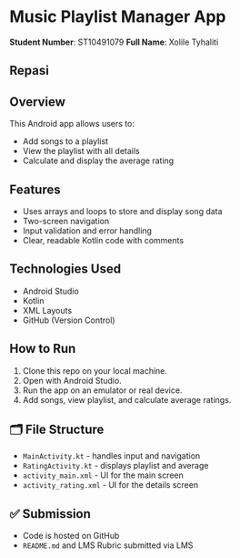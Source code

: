 # Music Playlist Manager App

**Student Number**: ST10491079 
**Full Name**: Xolile Tyhaliti

## Repasi

## Overview

This Android app allows users to:
- Add songs to a playlist
- View the playlist with all details
- Calculate and display the average rating

## Features
- Uses arrays and loops to store and display song data
- Two-screen navigation
- Input validation and error handling
- Clear, readable Kotlin code with comments

##  Technologies Used
- Android Studio
- Kotlin
- XML Layouts
- GitHub (Version Control)

## How to Run
1. Clone this repo on your local machine.
2. Open with Android Studio.
3. Run the app on an emulator or real device.
4. Add songs, view playlist, and calculate average ratings.

## 🗂 File Structure
- `MainActivity.kt` - handles input and navigation
- `RatingActivity.kt` - displays playlist and average
- `activity_main.xml` - UI for the main screen
- `activity_rating.xml` - UI for the details screen

## ✅ Submission
- Code is hosted on GitHub
- `README.md` and LMS Rubric submitted via LMS

